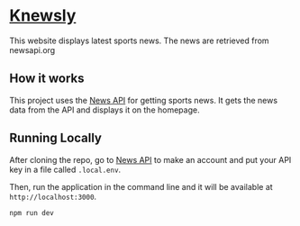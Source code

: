# [Knewsly](https://knewsly.netlify.app/)

This website displays latest sports news. The news are retrieved from newsapi.org

## How it works

This project uses the [News API](https://newsapi.org/) for getting sports news. It gets the news data from the API and displays it on the homepage.

## Running Locally

After cloning the repo, go to [News API](https://newsapi.org) to make an account and put your API key in a file called `.local.env`.

Then, run the application in the command line and it will be available at `http://localhost:3000`.

```bash
npm run dev
```
